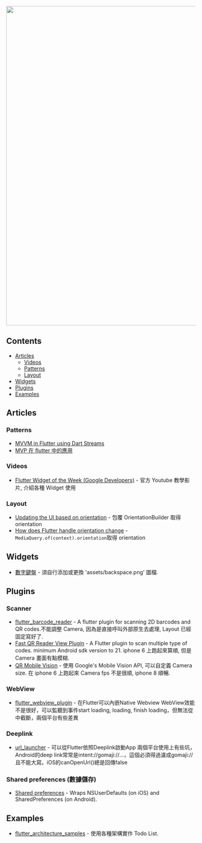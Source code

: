 [<img src="https://cdn-images-1.medium.com/max/1600/0*MXYivtrvfMI2nZXU." align="center" width="850">](http://flutter.io)


## Contents

- [Articles](#articles)
  - [Videos](#videos)
  - [Patterns](#patterns)
  - [Layout](#layout)
- [Widgets](#widgets)
- [Plugins](#plugins)
- [Examples](#examples)

## Articles

### Patterns

- [MVVM in Flutter using Dart Streams](https://quickbirdstudios.com/blog/mvvm-in-flutter/)
- [MVP 在 flutter 中的應用](https://www.jianshu.com/p/7b2d83f8109f)
### Videos

- [Flutter Widget of the Week (Google Developers)](https://www.youtube.com/watch?v=lkF0TQJO0bA&list=PLOU2XLYxmsIL0pH0zWe_ZOHgGhZ7UasUE) - 官方 Youtube 教學影片, 介紹各種 Widget 使用

### Layout
   - [Updating the UI based on orientation](https://flutter.io/docs/cookbook/design/orientation) - 包覆 OrientationBuilder 取得orientation
  - [How does Flutter handle orientation change](https://stackoverflow.com/questions/49663494/how-does-flutter-handle-orientation-change) - ``MediaQuery.of(context).orientation``取得 orientation
  
## Widgets
  - [數字鍵盤](https://gist.github.com/WarrenLin/c5ef2e73ef5265505e427926aaa4e8bc#file-widget_abacus-dart) - 須自行添加或更換 'assets/backspace.png' 圖檔.

## Plugins

### Scanner
- [flutter_barcode_reader](https://github.com/apptreesoftware/flutter_barcode_reader) - 
A flutter plugin for scanning 2D barcodes and QR codes.不能調整 Camera, 因為是直接呼叫外部原生去處理, Layout 已經固定寫好了.
- [Fast QR Reader View Plugin](https://github.com/facundomedica/fast_qr_reader_view) - A Flutter plugin to scan multiple type of codes. minimum Android sdk version to 21. iphone 6 上跑起來算順, 但是 Camera 畫面有點模糊.
- [QR Mobile Vision](https://github.com/rmtmckenzie/flutter_qr_mobile_vision/) - 使用 Google's Mobile Vision API, 可以自定義 Camera size. 在 iphone 6 上跑起來 Camera fps 不是很順, iphone 8 順暢.

### WebView
- [flutter_webview_plugin](https://github.com/fluttercommunity/flutter_webview_plugin) - 在Flutter可以內嵌Native Webview
WebView效能不是很好，可以監聽到事件start loading, loading, finish loading，但無法從中截斷，兩個平台有些差異

### Deeplink
- [url_launcher](https://github.com/flutter/plugins/tree/master/packages/url_launcher) - 可以從Flutter依照Deeplink啟動App
兩個平台使用上有些坑，Android的deep link常常是intent://gomaji://...，這個必須得過濾成gomaji://且不能大寫。iOS的canOpenUrl()總是回傳false

### Shared preferences (數據儲存)
- [Shared preferences](https://github.com/flutter/plugins/tree/master/packages/shared_preferences) - Wraps NSUserDefaults (on iOS) and SharedPreferences (on Android).

## Examples
- [flutter_architecture_samples](https://github.com/brianegan/flutter_architecture_samples) - 使用各種架構實作 Todo List.
